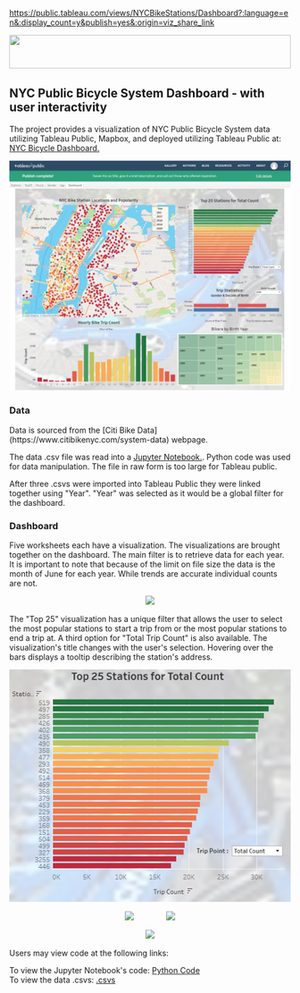 https://public.tableau.com/views/NYCBikeStations/Dashboard?:language=en&:display_count=y&publish=yes&:origin=viz_share_link

<html>
<p align="center"><img width="100%" height="60px" src="static/Images/header.PNG"></p>            
<body>
<p>
<h2>NYC Public Bicycle System Dashboard - with user interactivity</h2>
The project provides a visualization of NYC Public Bicycle System data utilizing Tableau Public, Mapbox, and deployed utilizing Tableau Public at: <a href="https://public.tableau.com/views/NYCBikeStations/Dashboard?:language=en&:display_count=y&publish=yes&:origin=viz_share_link">NYC Bicycle Dashboard.</a><br>

<p align="center"><kbd><img width="600" height="auto" src="Images/Dashboard.PNG"></kbd>
  
<h3>Data</h3>
Data is sourced from the [Citi Bike Data](https://www.citibikenyc.com/system-data) webpage.</a>

The data .csv file was read into a [Jupyter Notebook.](/Data_Cleaning.ipynb).  Python code was used for data manipulation.  The file in raw form is too large for Tableau public. 

After three .csvs were imported into Tableau Public they were linked together using "Year".  "Year" was selected as it would be a global filter for the dashboard.

<h3>Dashboard</h3>
Five worksheets each have a visualization. The visualizations are brought together on the dashboard.  The main filter is to retrieve data for each year. It is important to note that because of the limit on file size the data is the month of June for each year.  While trends are accurate individual counts are not.
<p align="center"><kbd><img width="600" height="auto" src="static/Images/Year_Filter.png"></kbd>

The "Top 25" visualization has a unique filter that allows the user to select the most popular stations to start a trip from or the most popular stations to end a trip at. A third option for "Total Trip Count" is also available.  The visualization's title changes with the user's selection.  Hovering over the bars displays a tooltip describing the station's address.
<p align="center"><kbd><img width="600" height="auto" src="Images/Top25.PNG"></kbd>
  


<p align="center"><kbd><img "width="360" height="auto" hspace="25" src="static/Images/popup.PNG"></kbd>&nbsp;&nbsp;<kbd><img width="124" height="auto" hspace="25" src="static/Images/icons.PNG"></kbd></p>


<p align="center"><kbd><img width="600" height="auto" src="static/Images/map.PNG"></kbd>


Users may view code at the following links:

To view the Jupyter Notebook's code: [Python Code](/Data_Cleaning.ipynb)   
To view the data .csvs: [.csvs](/Resources)                       


</body>
</html>
